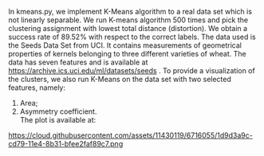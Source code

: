 In kmeans.py, we implement K-Means algorithm to a real data set which is not linearly separable.
We run K-means algorithm 500 times and pick the clustering assignment with lowest 
total distance (distortion). We obtain a success rate of 89.52% with respect to the correct labels.
The data used is the Seeds Data Set from UCI. It contains measurements of geometrical 
properties of kernels belonging to three different varieties of wheat. The data has
seven features and is available at https://archive.ics.uci.edu/ml/datasets/seeds .
To provide a visualization of the clusters, we also run K-Means on the data set
with two selected features, namely: 
1) Area;
2) Asymmetry coefficient.  
The plot is available at:

https://cloud.githubusercontent.com/assets/11430119/6716055/1d9d3a9c-cd79-11e4-8b31-bfee2faf89c7.png
